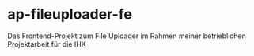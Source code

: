 # ap-fileuploader-fe
Das Frontend-Projekt zum File Uploader im Rahmen meiner betrieblichen Projektarbeit für die IHK
